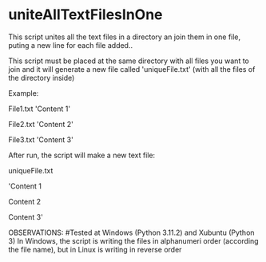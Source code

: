 # uniteAllTextFilesInOne
This script unites all the text files in a directory an join them in one file, puting a new line for each file added..

This script must be placed at the same directory with all files you want to join
and it will generate a new file called 'uniqueFile.txt' (with all the files of the directory inside)

Example:

File1.txt
'Content 1'

File2.txt
'Content 2'

File3.txt
'Content 3'

After run, the script will make a new text file:

uniqueFile.txt

'Content 1

 Content 2
 
 Content 3'

OBSERVATIONS:
#Tested at Windows (Python 3.11.2) and Xubuntu (Python 3)
In Windows, the script is writing the files in alphanumeri order (according the file name), but in Linux is writing in reverse order
